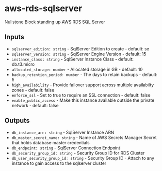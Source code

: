# aws-rds-sqlserver

Nullstone Block standing up AWS RDS SQL Server

## Inputs

- `sqlserver_edition: string` - SqlServer Edition to create - default: se
- `sqlserver_version: string` - SqlServer Engine Version - default: 15
- `instance_class: string` - SqlServer Instance Class - default: db.t3.micro
- `allocated_storage: number` - Allocated storage in GB - default: 10
- `backup_retention_period: number` - The days to retain backups - default: 5
- `high_availability` - Provide failover support across multiple availabilty zones - default: false
- `enforce_ssl` - Set to true to require an SSL connection - default: false
- `enable_public_access` - Make this instance available outside the private network - default: false

## Outputs

- `db_instance_arn: string` - SqlServer Instance ARN
- `db_master_secret_name: string` - Name of AWS Secrets Manager Secret that holds database master credentials
- `db_endpoint: string` - SqlServer Connection Endpoint
- `db_security_group_id: string` - Security Group ID for RDS Cluster
- `db_user_security_group_id: string` - Security Group ID - Attach to any instance to gain access to the sqlserver cluster
